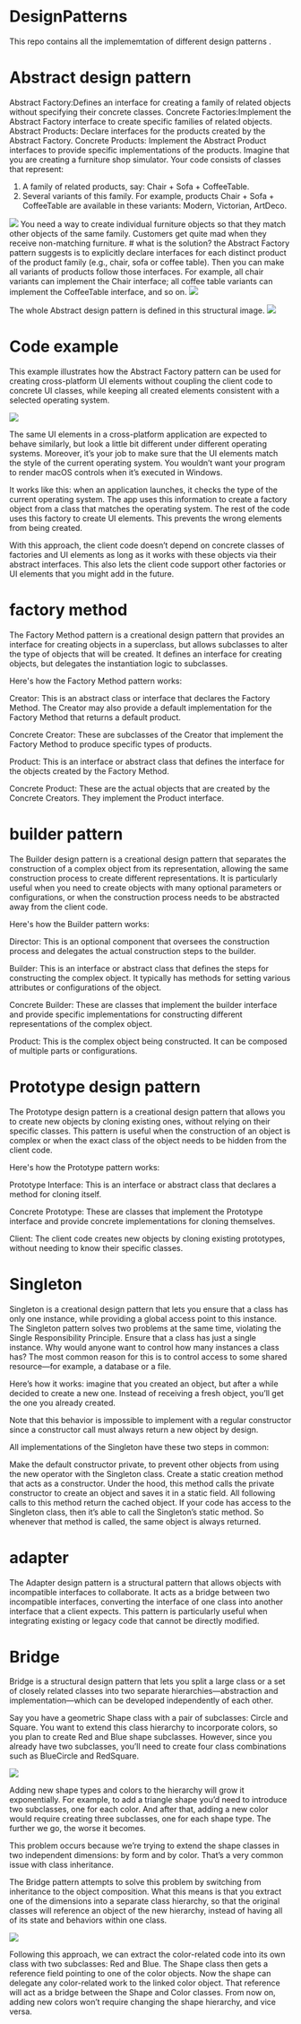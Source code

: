 # DesignPatterns
This repo contains all the implememtation of different design patterns .
# Abstract design pattern
Abstract Factory:Defines an interface for creating a family of related objects without specifying their concrete classes.
Concrete Factories:Implement the Abstract Factory interface to create specific families of related objects.
Abstract Products: Declare interfaces for the products created by the Abstract Factory.
Concrete Products: Implement the Abstract Product interfaces to provide specific implementations of the products.
Imagine that you are creating a furniture shop simulator. Your code consists of classes that represent:
1. A family of related products, say: Chair + Sofa + CoffeeTable.
2. Several variants of this family. For example, products Chair + Sofa + CoffeeTable are available in these variants: Modern, Victorian, ArtDeco.
<img src="images/problem-en.png">
You need a way to create individual furniture objects so that they match other objects of the same family. Customers get quite mad when they receive non-matching furniture.
# what is the solution?
 the Abstract Factory pattern suggests is to explicitly declare interfaces for each distinct product of the product family (e.g., chair, sofa or coffee table). Then you can make all variants of products follow those interfaces. For example, all chair variants can implement the Chair interface; all coffee table variants can implement the CoffeeTable interface, and so on.
 <img src = "images/solution2.png">
 
 The whole Abstract design pattern is defined in this structural image.
 <img src = "images/structure.png">

 # Code example
 This example illustrates how the Abstract Factory pattern can be used for creating cross-platform UI elements without coupling the client code to concrete UI classes, while keeping all created elements consistent with a selected operating system.

 <img src = "images/example.png">

 The same UI elements in a cross-platform application are expected to behave similarly, but look a little bit different under different operating systems. Moreover, it’s your job to make sure that the UI elements match the style of the current operating system. You wouldn’t want your program to render macOS controls when it’s executed in Windows.

 It works like this: when an application launches, it checks the type of the current operating system. The app uses this information to create a factory object from a class that matches the operating system. The rest of the code uses this factory to create UI elements. This prevents the wrong elements from being created.

 With this approach, the client code doesn’t depend on concrete classes of factories and UI elements as long as it works with these objects via their abstract interfaces. This also lets the client code support other factories or UI elements that you might add in the future.

# factory method

The Factory Method pattern is a creational design pattern that provides an interface for creating objects in a superclass, but allows subclasses to alter the type of objects that will be created. It defines an interface for creating objects, but delegates the instantiation logic to subclasses.

Here's how the Factory Method pattern works:

Creator: This is an abstract class or interface that declares the Factory Method. The Creator may also provide a default implementation for the Factory Method that returns a default product.

Concrete Creator: These are subclasses of the Creator that implement the Factory Method to produce specific types of products.

Product: This is an interface or abstract class that defines the interface for the objects created by the Factory Method.

Concrete Product: These are the actual objects that are created by the Concrete Creators. They implement the Product interface.

# builder pattern
The Builder design pattern is a creational design pattern that separates the construction of a complex object from its representation, allowing the same construction process to create different representations. It is particularly useful when you need to create objects with many optional parameters or configurations, or when the construction process needs to be abstracted away from the client code.

Here's how the Builder pattern works:

Director: This is an optional component that oversees the construction process and delegates the actual construction steps to the builder.

Builder: This is an interface or abstract class that defines the steps for constructing the complex object. It typically has methods for setting various attributes or configurations of the object.

Concrete Builder: These are classes that implement the builder interface and provide specific implementations for constructing different representations of the complex object.

Product: This is the complex object being constructed. It can be composed of multiple parts or configurations.

# Prototype design pattern
The Prototype design pattern is a creational design pattern that allows you to create new objects by cloning existing ones, without relying on their specific classes. This pattern is useful when the construction of an object is complex or when the exact class of the object needs to be hidden from the client code.

Here's how the Prototype pattern works:

Prototype Interface: This is an interface or abstract class that declares a method for cloning itself.

Concrete Prototype: These are classes that implement the Prototype interface and provide concrete implementations for cloning themselves.

Client: The client code creates new objects by cloning existing prototypes, without needing to know their specific classes.

# Singleton
Singleton is a creational design pattern that lets you ensure that a class has only one instance, while providing a global access point to this instance. The Singleton pattern solves two problems at the same time, violating the Single Responsibility Principle.
Ensure that a class has just a single instance. Why would anyone want to control how many instances a class has? The most common reason for this is to control access to some shared resource—for example, a database or a file.

Here’s how it works: imagine that you created an object, but after a while decided to create a new one. Instead of receiving a fresh object, you’ll get the one you already created.

Note that this behavior is impossible to implement with a regular constructor since a constructor call must always return a new object by design.

All implementations of the Singleton have these two steps in common:

Make the default constructor private, to prevent other objects from using the new operator with the Singleton class.
Create a static creation method that acts as a constructor. Under the hood, this method calls the private constructor to create an object and saves it in a static field. All following calls to this method return the cached object.
If your code has access to the Singleton class, then it’s able to call the Singleton’s static method. So whenever that method is called, the same object is always returned.

# adapter 

The Adapter design pattern is a structural pattern that allows objects with incompatible interfaces to collaborate. It acts as a bridge between two incompatible interfaces, converting the interface of one class into another interface that a client expects. This pattern is particularly useful when integrating existing or legacy code that cannot be directly modified.

# Bridge
Bridge is a structural design pattern that lets you split a large class or a set of closely related classes into two separate hierarchies—abstraction and implementation—which can be developed independently of each other.

Say you have a geometric Shape class with a pair of subclasses: Circle and Square. You want to extend this class hierarchy to incorporate colors, so you plan to create Red and Blue shape subclasses. However, since you already have two subclasses, you’ll need to create four class combinations such as BlueCircle and RedSquare.

<img src = "images/problem-en-bridge.png">

Adding new shape types and colors to the hierarchy will grow it exponentially. For example, to add a triangle shape you’d need to introduce two subclasses, one for each color. And after that, adding a new color would require creating three subclasses, one for each shape type. The further we go, the worse it becomes.

This problem occurs because we’re trying to extend the shape classes in two independent dimensions: by form and by color. That’s a very common issue with class inheritance.

The Bridge pattern attempts to solve this problem by switching from inheritance to the object composition. What this means is that you extract one of the dimensions into a separate class hierarchy, so that the original classes will reference an object of the new hierarchy, instead of having all of its state and behaviors within one class.

<img src = "images/solution-en-bridge-1.png">

Following this approach, we can extract the color-related code into its own class with two subclasses: Red and Blue. The Shape class then gets a reference field pointing to one of the color objects. Now the shape can delegate any color-related work to the linked color object. That reference will act as a bridge between the Shape and Color classes. From now on, adding new colors won’t require changing the shape hierarchy, and vice versa.